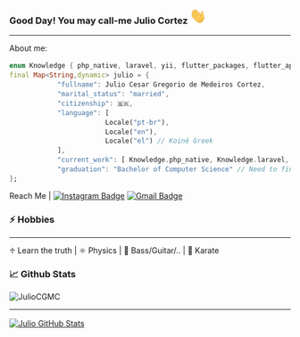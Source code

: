 <!-- Greeting -->

### Good Day! You may call-me Julio Cortez <img src="https://raw.githubusercontent.com/danBamikiya/danBamikiya/main/wave.gif" width="30px"></h1>


---

<!-- About -->
About me:
```dart
enum Knowledge { php_native, laravel, yii, flutter_packages, flutter_apps, database_analysis, c, c++, python, java, javascript }
final Map<String,dynamic> julio = {
            "fullname": Julio Cesar Gregorio de Medeiros Cortez,
            "marital_status": "married",
            "citizenship": 🇧🇷,
            "language": [
                        Locale("pt-br"), 
                        Locale("en"), 
                        Locale("el") // Koinê Greek
            ],
            "current_work": [ Knowledge.php_native, Knowledge.laravel, Knowledge.flutter_packages, Knowledge.flutter_apps ],
            "graduation": "Bachelor of Computer Science" // Need to finish
};
```

Reach Me                 | [![Instagram Badge](https://img.shields.io/badge/-zmcx16-00acee?style=flat&logo=instagram&logoColor=white)](https://instagram.com/julio.cgmc/) [![Gmail Badge](https://img.shields.io/badge/-zmcx16-e54448?style=flat&logo=Gmail&logoColor=white)](mailto:julio.cesar.g.c125@gmail.com)

### ⚡ Hobbies

  ---

♱  Learn the truth  |  ⚛  Physics  |  🎸  Bass/Guitar/..  |  🥋  Karate

### 📈 Github Stats

<img src="https://komarev.com/ghpvc/?username=JulioCGMC&label=Profile%20views&color=blueviolet&style=flat" alt="JulioCGMC" />

  ---
  


<a href="https://github.com/JulioCGMC/JulioCGMC">
  <img align="center" src="https://github-readme-stats.vercel.app/api?username=JulioCGMC&show_icons=true&show_owner=true&line_height=27&count_private=true&title_color=bdddff&text_color=1cd6ff&icon_color=ef8539&bg_color=031a1f" alt="Julio GitHub Stats" />
</a>

<br />
<br />
